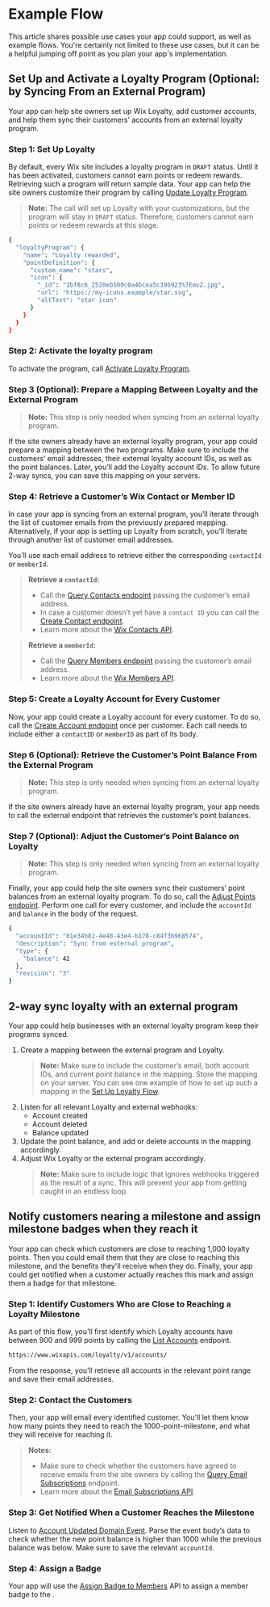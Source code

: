 # Example Flow
 
 
This article shares possible use cases your app could support, as well as example flows. You're certainly not limited to these use cases, but it can be a helpful jumping off point as you plan your app's implementation.
 
 
## Set Up and Activate a Loyalty Program (Optional: by Syncing From an External Program)

Your app can help site owners set up Wix Loyalty, add customer accounts, and help them sync their customers’ accounts from an external loyalty program.

 
### Step 1: Set Up Loyalty
 
By default, every Wix site includes a loyalty program in `DRAFT` status. Until it has been activated, customers cannot earn points or redeem rewards. Retrieving such a program will return sample data. Your app can help the site owners customize their program by calling [Update Loyalty Program](https://dev.wix.com/api/rest/loyalty/update-loyalty-program).

>**Note:** The call will set up Loyalty with your customizations, but the program will stay in `DRAFT` status. Therefore, customers cannot earn points or redeem rewards at this stage.
 
```sh
{
  "loyaltyProgram": {
    "name": "Loyalty rewarded",
    "pointDefinition": {
      "custom_name": "stars",
      "icon": {
        "_id": "1bf8c6_2528eb509c0a4bcea5c39b923%7Emv2.jpg",
        "url": "https://my-icons.example/star.svg",
        "altText": "star icon"
      }
    }
  }
}
```
 
### Step 2: Activate the loyalty program
 
To activate the program, call [Activate Loyalty Program](https://www.dev.wix.com/api/rest/loyalty/activate-program).
 
### Step 3 (Optional): Prepare a Mapping Between Loyalty and the External Program
 
> **Note:** This step is only needed when syncing from an external loyalty program.
 
If the site owners already have an external loyalty program, your app could prepare a mapping between the two programs. Make sure to include the customers’ email addresses, their external loyalty account IDs, as well as the point balances. Later, you’ll add the Loyalty account IDs. To allow future 2-way syncs, you can save this mapping on your servers.
 
 
### Step 4: Retrieve a Customer’s Wix Contact or Member ID
 
In case your app is syncing from an external program, you’ll iterate through the list of customer emails from the previously prepared mapping. Alternatively, if your app is setting up Loyalty from scratch, you’ll iterate through another list of customer email addresses.
 
You’ll use each email address to retrieve either the corresponding `contactId` or `memberId`.
 
> **Retrieve a `contactId`:**
> + Call the [Query Contacts endpoint](https://dev.wix.com/rest/crm/contacts/contacts-v4/query-contacts) passing the customer’s email address.
> + In case a customer doesn’t yet have a `contact ID` you can call the [Create Contact endpoint](https://dev.wix.com/api/rest/contacts/contacts/contacts-v4/create-contact).
> + Learn more about the [Wix Contacts API](https://dev.wix.com/api/rest/contacts).
 
> **Retrieve a `memberId`:**
> + Call the [Query Members endpoint](https://dev.wix.com/api/rest/members/members/query-members) passing the customer’s email address.
> + Learn more about the [Wix Members API](https://dev.wix.com/api/rest/members).
 
### Step 5: Create a Loyalty Account for Every Customer
 
Now, your app could create a Loyalty account for every customer. To do so, call the [Create Account endpoint](https://www.dev.wix.com/api/rest/loyalty/create-account) once per customer. Each call needs to include either a `contactID` or `memberID` as part of its body.
 
### Step 6 (Optional): Retrieve the Customer’s Point Balance From the External Program
 
> **Note:** This step is only needed when syncing from an external loyalty program.
 
If the site owners already have an external loyalty program, your app needs to call the external endpoint that retrieves the customer’s point balances.
 
 
### Step 7 (Optional): Adjust the Customer’s Point Balance on Loyalty
 
> **Note:** This step is only needed when syncing from an external loyalty program.
 
Finally, your app could help the site owners sync their customers’ point balances from an external loyalty program. To do so, call the [Adjust Points endpoint](https://www.dev.wix.com/api/rest/loyalty/adjust-points). Perform one call for every customer, and include the `accountId` and `balance` in the body of the request.
 
```sh
{
  "accountId": "01e34b81-4e48-43e4-b178-c84f3b968574",
  "description": "Sync from external program",
  "type": {
    "balance": 42
  },
  "revision": "3"
}
```
 
 
## 2-way sync loyalty with an external program
 
Your app could help businesses with an external loyalty program keep their programs synced.
 
1. Create a mapping between the external program and Loyalty.
	> **Note:** Make sure to include the customer’s email, both account IDs, and current point balance in the mapping. Store the mapping on your server. You can see one example of how to set up such a mapping in the [Set Up Loyalty Flow](#set-up-loyalty).
1. Listen for all relevant Loyalty and external webhooks:
    * Account created
    * Account deleted
    * Balance updated
1. Update the point balance, and add or delete accounts in the mapping accordingly.
1. Adjust Wix Loyalty or the external program accordingly.
    > **Note:** Make sure to include logic that ignores webhooks triggered as the result of a sync. This will prevent your app from getting caught in an endless loop.
 
 
 
## Notify customers nearing a milestone and assign milestone badges when they reach it
 
Your app can check which customers are close to reaching 1,000 loyalty points. Then you could email them that they are close to reaching this milestone, and the benefits they'll receive when they do. Finally, your app could get notified when a customer actually reaches this mark and assign them a badge for that milestone.
  
### Step 1: Identify Customers Who are Close to Reaching a Loyalty Milestone
 
As part of this flow, you’ll first identify which Loyalty accounts have between 900 and 999 points by calling the [List Accounts](https://www.dev.wix.com/api/rest/loyalty/list-accounts) endpoint.
 
```sh
https://www.wixapis.com/loyalty/v1/accounts/
```
 
From the response, you’ll retrieve all accounts in the relevant point range and save their email addresses.
 
 
### Step 2: Contact the Customers
 
Then, your app will email every identified customer. You’ll let them know how many points they need to reach the 1000-point-milestone, and what they will receive for reaching it.
 
>**Notes:**
> + Make sure to check whether the customers have agreed to receive emails from the site owners by calling the [Query Email Subscriptions](https://dev.wix.com/api/rest/marketing/email-subscriptions/query-email-subscriptions) endpoint.
> + Learn more about the [Email Subscriptions API](https://dev.wix.com/api/rest/marketing/email-subscriptions).
 
 
### Step 3: Get Notified When a Customer Reaches the Milestone
 
Listen to [Account Updated Domain Event](https://www.dev.wix.com/api/rest/loyalty/account-updated). Parse the event body’s data to check whether the new point balance is higher than 1000 while the previous balance was below. Make sure to save the relevant `accountId`.
 
### Step 4: Assign a Badge
 
Your app will use the [Assign Badge to Members](https://dev.wix.com/api/rest/members/badges/assign-badge-to-members) API to assign a member badge to the .